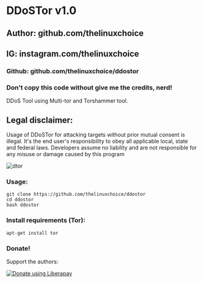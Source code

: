 
# DDoSTor v1.0
## Author: github.com/thelinuxchoice
## IG: instagram.com/thelinuxchoice
### Github: github.com/thelinuxchoice/ddostor
### Don't copy this code without give me the credits, nerd! 

DDoS Tool using Multi-tor and Torshammer tool.

## Legal disclaimer:
Usage of DDoSTor for attacking targets without prior mutual consent is illegal. It's the end user's responsibility to obey all applicable local, state and federal laws. Developers assume no liability and are not responsible for any misuse or damage caused by this program 

![dtor](https://user-images.githubusercontent.com/34893261/41671856-c4809c68-748e-11e8-86bc-758a511ebb95.png)


### Usage:
```
git clone https://github.com/thelinuxchoice/ddostor
cd ddostor
bash ddostor
```

### Install requirements (Tor):

```
apt-get install tor
```

### Donate!
Support the authors:

<noscript><a href="https://liberapay.com/thelinuxchoice/donate"><img alt="Donate using Liberapay" src="https://liberapay.com/assets/widgets/donate.svg"></a></noscript>
